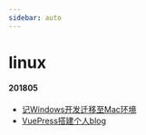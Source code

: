 ```yaml
---
sidebar: auto
---
```



# linux

#### 201805
- [记Windows开发迁移至Mac环境](./记Windows开发迁移至Mac环境.md)
- [VuePress搭建个人blog](./VuePress搭建个人blog.md)